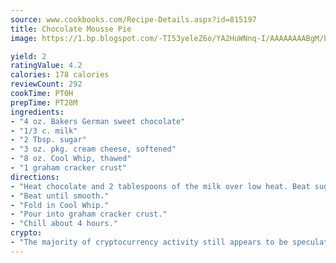 ```yaml
---
source: www.cookbooks.com/Recipe-Details.aspx?id=815197
title: Chocolate Mousse Pie
image: https://1.bp.blogspot.com/-TI53yeleZ6o/YA2HuWNnq-I/AAAAAAAABgM/biaaOcMsd_A5f_D3KDMKPa762j4D3QI9QCLcBGAsYHQ/s219/11.png

yield: 2
ratingValue: 4.2
calories: 178 calories
reviewCount: 292
cookTime: PT0H
prepTime: PT28M
ingredients:
- "4 oz. Bakers German sweet chocolate"
- "1/3 c. milk"
- "2 Tbsp. sugar"
- "3 oz. pkg. cream cheese, softened"
- "8 oz. Cool Whip, thawed"
- "1 graham cracker crust"
directions:
- "Heat chocolate and 2 tablespoons of the milk over low heat. Beat sugar into cream cheese; add remaining milk and chocolate mixture."
- "Beat until smooth."
- "Fold in Cool Whip."
- "Pour into graham cracker crust."
- "Chill about 4 hours."
crypto:
- "The majority of cryptocurrency activity still appears to be speculative."
---
```

